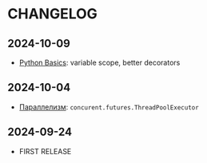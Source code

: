 # CHANGELOG

## 2024-10-09

- [Python Basics](02_Python_Basics.md): variable scope, better decorators

## 2024-10-04

- [Параллелизм](06_Параллелизм.md): `concurent.futures.ThreadPoolExecutor` 

## 2024-09-24

- FIRST RELEASE